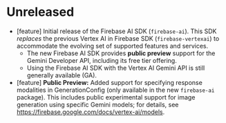 # Unreleased
* [feature] Initial release of the Firebase AI SDK (`firebase-ai`). This SDK *replaces* the previous
 Vertex AI in Firebase SDK (`firebase-vertexai`) to accommodate the evolving set of supported
 features and services.
  * The new Firebase AI SDK provides **public preview** support for the Gemini Developer API, including its free tier offering.
  * Using the Firebase AI SDK with the Vertex AI Gemini API is still generally available (GA).
* [feature] **Public Preview:** Added support for specifying response modalities in GenerationConfig
 (only available in the new `firebase-ai` package). This includes public experimental support for
 image generation using specific Gemini models; for details, see https://firebase.google.com/docs/vertex-ai/models.


